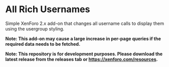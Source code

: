 # All Rich Usernames

Simple XenForo 2.x add-on that changes all username calls to display them using the usergroup styling.

**Note: This add-on may cause a large increase in per-page queries if the required data needs to be fetched.**

**Note: This repository is for development purposes. Please download the latest release from the releases tab or https://xenforo.com/resources.**